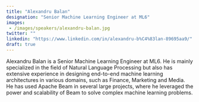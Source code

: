 ```yaml
---
title: "Alexandru Balan"
designation: "Senior Machine Learning Engineer at ML6"
images: 
 - /images/speakers/alexandru-balan.jpg
twitter: ""
linkedin: "https://www.linkedin.com/in/alexandru-b%C4%83lan-89695aa9/"
draft: true
---
```


Alexandru Balan is a Senior Machine Learning Engineer at ML6. He is mainly specialized in the field of Natural Language Processing but also has extensive experience in designing end-to-end machine learning architectures in various domains, such as Finance, Marketing and Media. He has used Apache Beam in several large projects, where he leveraged the power and scalability of Beam to solve complex machine learning problems.